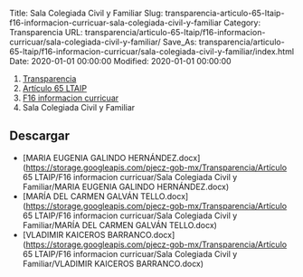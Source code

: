 Title: Sala Colegiada Civil y Familiar
Slug: transparencia-articulo-65-ltaip-f16-informacion-curricuar-sala-colegiada-civil-y-familiar
Category: Transparencia
URL: transparencia/articulo-65-ltaip/f16-informacion-curricuar/sala-colegiada-civil-y-familiar/
Save_As: transparencia/articulo-65-ltaip/f16-informacion-curricuar/sala-colegiada-civil-y-familiar/index.html
Date: 2020-01-01 00:00:00
Modified: 2020-01-01 00:00:00


<nav aria-label="breadcrumb">
<ol class="breadcrumb">
<li class="breadcrumb-item"><a href="../../../">Transparencia</a></li>
<li class="breadcrumb-item"><a href="../../">Artículo 65 LTAIP</a></li>
<li class="breadcrumb-item"><a href="../">F16 informacion curricuar</a></li>
<li class="breadcrumb-item active" aria-current="page">Sala Colegiada Civil y Familiar</li>
</ol>
</nav>


## Descargar

- [MARIA EUGENIA GALINDO HERNÁNDEZ.docx](https://storage.googleapis.com/pjecz-gob-mx/Transparencia/Artículo 65 LTAIP/F16 informacion curricuar/Sala Colegiada Civil y Familiar/MARIA EUGENIA GALINDO HERNÁNDEZ.docx)
- [MARÍA DEL CARMEN GALVÁN TELLO.docx](https://storage.googleapis.com/pjecz-gob-mx/Transparencia/Artículo 65 LTAIP/F16 informacion curricuar/Sala Colegiada Civil y Familiar/MARÍA DEL CARMEN GALVÁN TELLO.docx)
- [VLADIMIR KAICEROS BARRANCO.docx](https://storage.googleapis.com/pjecz-gob-mx/Transparencia/Artículo 65 LTAIP/F16 informacion curricuar/Sala Colegiada Civil y Familiar/VLADIMIR KAICEROS BARRANCO.docx)
